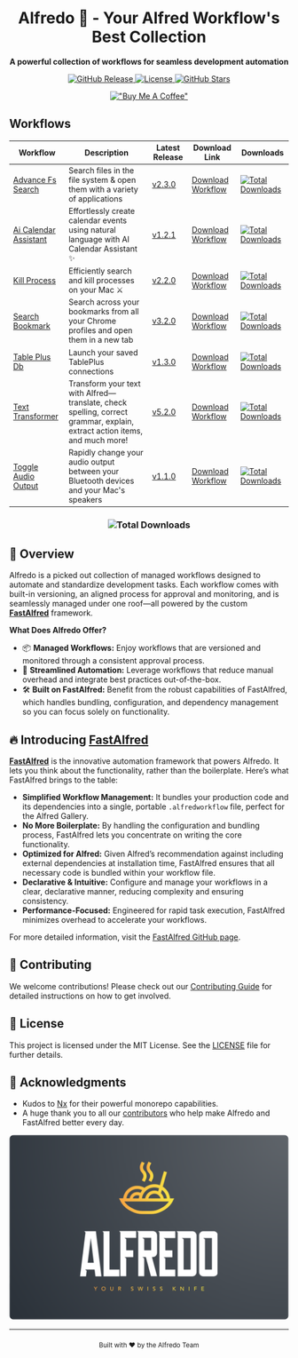 <div align="center">
  <h1>Alfredo 🍝 - Your Alfred Workflow's Best Collection</h1>
  <p><strong>A powerful collection of workflows for seamless development automation</strong></p>
  <p>
    <a href="https://github.com/avivbens/alfredo/releases">
      <img src="https://img.shields.io/github/v/release/avivbens/alfredo" alt="GitHub Release">
    </a>
    <a href="https://github.com/avivbens/alfredo/blob/main/LICENSE">
      <img src="https://img.shields.io/github/license/avivbens/alfredo" alt="License">
    </a>
    <a href="https://github.com/avivbens/alfredo/stargazers">
      <img src="https://img.shields.io/github/stars/avivbens/alfredo" alt="GitHub Stars">
    </a>
  </p>

[!["Buy Me A Coffee"](https://www.buymeacoffee.com/assets/img/custom_images/orange_img.png)](https://www.buymeacoffee.com/kcao7snkgx)

</div>

## Workflows

<div align="center">

<!-- TABLE_START -->

| Workflow                                                                     | Description                                                                                                               | Latest Release                                                                                 | Download Link                                                                                                                                             | Downloads                                                                                                                                                                                                       |
| ---------------------------------------------------------------------------- | ------------------------------------------------------------------------------------------------------------------------- | ---------------------------------------------------------------------------------------------- | --------------------------------------------------------------------------------------------------------------------------------------------------------- | --------------------------------------------------------------------------------------------------------------------------------------------------------------------------------------------------------------- |
| [Advance Fs Search](./projects/packages/advance-fs-search/README.md)         | Search files in the file system & open them with a variety of applications                                                | [v2.3.0](https://github.com/avivbens/alfredo/releases/tag/release/advance-fs-search/2.3.0)     | [Download Workflow](https://github.com/avivbens/alfredo/releases/download/release/advance-fs-search/2.3.0/advance-fs-search_2.3.0.alfredworkflow)         | [![Total Downloads](https://img.shields.io/github/downloads/avivbens/alfredo/release%2Fadvance-fs-search%2F2.3.0/total?label=Version%20Downloads&color=blue)](https://github.com/avivbens/alfredo/releases)     |
| [Ai Calendar Assistant](./projects/packages/ai-calendar-assistant/README.md) | Effortlessly create calendar events using natural language with AI Calendar Assistant ✨                                  | [v1.2.1](https://github.com/avivbens/alfredo/releases/tag/release/ai-calendar-assistant/1.2.1) | [Download Workflow](https://github.com/avivbens/alfredo/releases/download/release/ai-calendar-assistant/1.2.1/ai-calendar-assistant_1.2.1.alfredworkflow) | [![Total Downloads](https://img.shields.io/github/downloads/avivbens/alfredo/release%2Fai-calendar-assistant%2F1.2.1/total?label=Version%20Downloads&color=blue)](https://github.com/avivbens/alfredo/releases) |
| [Kill Process](./projects/packages/kill-process/README.md)                   | Efficiently search and kill processes on your Mac ⚔️                                                                      | [v2.2.0](https://github.com/avivbens/alfredo/releases/tag/release/kill-process/2.2.0)          | [Download Workflow](https://github.com/avivbens/alfredo/releases/download/release/kill-process/2.2.0/kill-process_2.2.0.alfredworkflow)                   | [![Total Downloads](https://img.shields.io/github/downloads/avivbens/alfredo/release%2Fkill-process%2F2.2.0/total?label=Version%20Downloads&color=blue)](https://github.com/avivbens/alfredo/releases)          |
| [Search Bookmark](./projects/packages/search-bookmark/README.md)             | Search across your bookmarks from all your Chrome profiles and open them in a new tab                                     | [v3.2.0](https://github.com/avivbens/alfredo/releases/tag/release/search-bookmark/3.2.0)       | [Download Workflow](https://github.com/avivbens/alfredo/releases/download/release/search-bookmark/3.2.0/search-bookmark_3.2.0.alfredworkflow)             | [![Total Downloads](https://img.shields.io/github/downloads/avivbens/alfredo/release%2Fsearch-bookmark%2F3.2.0/total?label=Version%20Downloads&color=blue)](https://github.com/avivbens/alfredo/releases)       |
| [Table Plus Db](./projects/packages/table-plus-db/README.md)                 | Launch your saved TablePlus connections                                                                                   | [v1.3.0](https://github.com/avivbens/alfredo/releases/tag/release/table-plus-db/1.3.0)         | [Download Workflow](https://github.com/avivbens/alfredo/releases/download/release/table-plus-db/1.3.0/table-plus-db_1.3.0.alfredworkflow)                 | [![Total Downloads](https://img.shields.io/github/downloads/avivbens/alfredo/release%2Ftable-plus-db%2F1.3.0/total?label=Version%20Downloads&color=blue)](https://github.com/avivbens/alfredo/releases)         |
| [Text Transformer](./projects/packages/text-transformer/README.md)           | Transform your text with Alfred—translate, check spelling, correct grammar, explain, extract action items, and much more! | [v5.2.0](https://github.com/avivbens/alfredo/releases/tag/release/text-transformer/5.2.0)      | [Download Workflow](https://github.com/avivbens/alfredo/releases/download/release/text-transformer/5.2.0/text-transformer_5.2.0.alfredworkflow)           | [![Total Downloads](https://img.shields.io/github/downloads/avivbens/alfredo/release%2Ftext-transformer%2F5.2.0/total?label=Version%20Downloads&color=blue)](https://github.com/avivbens/alfredo/releases)      |
| [Toggle Audio Output](./projects/packages/toggle-audio-output/README.md)     | Rapidly change your audio output between your Bluetooth devices and your Mac's speakers                                   | [v1.1.0](https://github.com/avivbens/alfredo/releases/tag/release/toggle-audio-output/1.1.0)   | [Download Workflow](https://github.com/avivbens/alfredo/releases/download/release/toggle-audio-output/1.1.0/toggle-audio-output_1.1.0.alfredworkflow)     | [![Total Downloads](https://img.shields.io/github/downloads/avivbens/alfredo/release%2Ftoggle-audio-output%2F1.1.0/total?label=Version%20Downloads&color=blue)](https://github.com/avivbens/alfredo/releases)   |

<!-- TABLE_END -->

### ![Total Downloads](https://img.shields.io/github/downloads/avivbens/alfredo/total?label=Total%20Downloads&color=blue)

</div>

## 🚀 Overview

Alfredo is a picked out collection of managed workflows designed to automate and standardize development tasks. Each workflow comes with built-in versioning, an aligned process for approval and monitoring, and is seamlessly managed under one roof—all powered by the custom [**FastAlfred**](https://github.com/Avivbens/fast-alfred#readme) framework.

**What Does Alfredo Offer?**

- 📦 **Managed Workflows:** Enjoy workflows that are versioned and monitored through a consistent approval process.
- 🔄 **Streamlined Automation:** Leverage workflows that reduce manual overhead and integrate best practices out-of-the-box.
- 🛠️ **Built on FastAlfred:** Benefit from the robust capabilities of FastAlfred, which handles bundling, configuration, and dependency management so you can focus solely on functionality.

## 🔥 Introducing [FastAlfred](https://github.com/Avivbens/fast-alfred#readme)

[**FastAlfred**](https://github.com/Avivbens/fast-alfred#readme) is the innovative automation framework that powers Alfredo. It lets you think about the functionality, rather than the boilerplate. Here’s what FastAlfred brings to the table:

- **Simplified Workflow Management:** It bundles your production code and its dependencies into a single, portable `.alfredworkflow` file, perfect for the Alfred Gallery.
- **No More Boilerplate:** By handling the configuration and bundling process, FastAlfred lets you concentrate on writing the core functionality.
- **Optimized for Alfred:** Given Alfred’s recommendation against including external dependencies at installation time, FastAlfred ensures that all necessary code is bundled within your workflow file.
- **Declarative & Intuitive:** Configure and manage your workflows in a clear, declarative manner, reducing complexity and ensuring consistency.
- **Performance-Focused:** Engineered for rapid task execution, FastAlfred minimizes overhead to accelerate your workflows.

For more detailed information, visit the [FastAlfred GitHub page](https://github.com/Avivbens/fast-alfred#readme).

## 🤝 Contributing

We welcome contributions! Please check out our [Contributing Guide](CONTRIBUTING.md) for detailed instructions on how to get involved.

## 📜 License

This project is licensed under the MIT License. See the [LICENSE](LICENSE) file for further details.

## 🙏 Acknowledgments

- Kudos to [Nx](https://nx.dev) for their powerful monorepo capabilities.
- A huge thank you to all our [contributors](https://github.com/avivbens/alfredo/graphs/contributors) who help make Alfredo and FastAlfred better every day.

![Alfredo Logo](docs/logos/logo-full.png)

---

<div align="center">
  <sub>Built with ❤️ by the Alfredo Team</sub>
</div>
